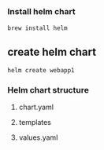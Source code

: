 ## 

### Install helm chart

```
brew install helm
```





## create helm chart

```
helm create webapp1
```



### Helm chart structure

1. chart.yaml

2. templates

3. values.yaml


